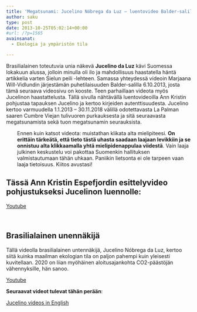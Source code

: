 ```yaml
---
title: 'Megatsunami: Jucelino Nóbrega da Luz – luentovideo Balder-salilla 6.10.2013'
author: saku
type: post
date: 2013-10-25T05:02:14+00:00
#url: /?p=1565
avainsanat:
  - Ekologia ja ympäristön tila

---
```

Brasilialainen toteutuvia unia näkevä **Jucelino da Luz** kävi Suomessa lokakuun alussa, jolloin minulla oli ilo ja mahdollisuus haastatella häntä artikkelia varten Sielun peili -lehteen. Samassa yhteydessä videoin Marjaana Will-Vidlundin järjestämän puhetilaisuuden Balder-salilla 6.10.2013, josta tämä seuraava videosivu on kooste. Teen parhaillaan videota myös Jucelinon haastattelusta. Tällä sivulla nähtävällä luentovideoilla Ann Kristin pohjustaa tapauksen Jucelino ja kertoo kirjeiden autenttisuudesta. Jucelino kertoo varmuudella 1.1.2013 – 30.11.2018 välillä odotettavasta La Palman saaren Cumbre Viejan tulivuoren purkauksesta ja sitä seuraavasta megatsunamista sekä tuon megatsunamin seurauksista.

<p style="padding-left: 30px;">
  Ennen kuin katsot videota: muistathan klikata alta mielipiteesi. <strong>On erittäin tärkeätä, että tieto tästä uhasta saadaan laajaan levikkiin ja se onnistuu alta klikkaamalla yhtä mielipidenappulaa viidestä</strong>. Vain laaja julkinen keskustelu voi pakottaa Suomenkin hallituksen valmistautumaan tähän uhkaan. Paniikin lietsonta ei ole tarpeen vaan laaja tietoisuus. Kiitos avustasi!
</p>

## Tässä Ann Kristin Espefjordin esittelyvideo pohjustukseksi Jucelinon luennolle:

[Youtube](https://www.youtube.com/embed/p80HMIcO1aU?rel=0)

&nbsp;

## Brasilialainen unennäkijä

Tällä videolla brasilialainen untennäkijä, Jucelino Nóbrega da Luz, kertoo siitä kuinka maailman ekologian tila on paljon pahempi kuin yleisesti kuvitellaan. 2020 on liian myöhäinen aloitusajankohta CO2-päästöjän vähennyksille, hän sanoo.
  
[Youtube](https://www.youtube.com/embed/tvGPFYY5sZs?rel=0)
  
**Seuraavat videot tulevat tähän perään**:

<a title="Jucelino letters: Videos from Helsinki, October 2013" href="https://sakumatto.fi/jucelino-letters-videos-from-helsinki-october-2013/" target="_blank" rel="noopener">Jucelino videos in English</a>

